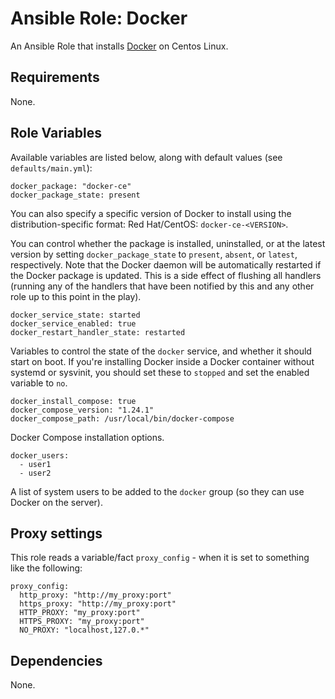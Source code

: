 # Ansible Role: Docker

An Ansible Role that installs [Docker](https://www.docker.com) on
Centos Linux.

## Requirements

None.

## Role Variables

Available variables are listed below, along with default values (see
`defaults/main.yml`):

    docker_package: "docker-ce"
    docker_package_state: present

You can also specify a specific version of Docker to install using the
distribution-specific format: Red Hat/CentOS: `docker-ce-<VERSION>`.

You can control whether the package is installed, uninstalled, or at
the latest version by setting `docker_package_state` to `present`,
`absent`, or `latest`, respectively. Note that the Docker daemon will
be automatically restarted if the Docker package is updated. This is a
side effect of flushing all handlers (running any of the handlers that
have been notified by this and any other role up to this point in the
play).

    docker_service_state: started
    docker_service_enabled: true
    docker_restart_handler_state: restarted

Variables to control the state of the `docker` service, and whether it
should start on boot. If you're installing Docker inside a Docker
container without systemd or sysvinit, you should set these to
`stopped` and set the enabled variable to `no`.

    docker_install_compose: true
    docker_compose_version: "1.24.1"
    docker_compose_path: /usr/local/bin/docker-compose

Docker Compose installation options.

    docker_users:
      - user1
      - user2

A list of system users to be added to the `docker` group (so they can
use Docker on the server).

## Proxy settings

This role reads a variable/fact `proxy_config` - when it is set to
something like the following:

    proxy_config:
      http_proxy: "http://my_proxy:port"
      https_proxy: "http://my_proxy:port"
      HTTP_PROXY: "my_proxy:port"
      HTTPS_PROXY: "my_proxy:port"
      NO_PROXY: "localhost,127.0.*"

## Dependencies

None.
